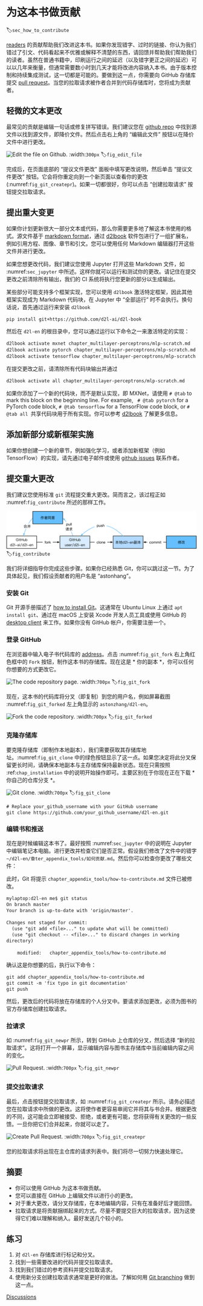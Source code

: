 # 为这本书做贡献
:label:`sec_how_to_contribute`

[readers](https://github.com/d2l-ai/d2l-en/graphs/contributors) 的贡献帮助我们改进这本书。如果你发现错字、过时的链接、你认为我们错过了引文、代码看起来不优雅或解释不清楚的东西，请回馈并帮助我们帮助我们的读者。虽然在普通书籍中，印刷运行之间的延迟（以及错字更正之间的延迟）可以以几年来衡量，但通常需要数小时到几天才能将改进内容纳入本书。由于版本控制和持续集成测试，这一切都是可能的。要做到这一点，你需要向 GitHub 存储库提交 [pull request](https://github.com/d2l-ai/d2l-en/pulls)。当您的拉取请求被作者合并到代码存储库时，您将成为贡献者。 

## 轻微的文本更改

最常见的贡献是编辑一句话或修复拼写错误。我们建议您在 [github repo](https732293614) 中找到源文件以找到源文件，即降价文件。然后点击右上角的 “编辑此文件” 按钮以在降价文件中进行更改。 

![Edit the file on Github.](../img/edit-file.png)
:width:`300px`
:label:`fig_edit_file`

完成后，在页面底部的 “提议文件更改” 面板中填写更改说明，然后单击 “提议文件更改” 按钮。它会将你重定向到一个新页面以查看你的更改 (:numref:`fig_git_createpr`)。如果一切都很好，你可以点击 “创建拉取请求” 按钮提交拉取请求。 

## 提出重大变更

如果你计划更新很大一部分文本或代码，那么你需要更多地了解这本书使用的格式。源文件基于 [markdown format](https://daringfireball.net/projects/markdown/syntax)，通过 [d2lbook](http://book.d2l.ai/user/markdown.html) 软件包进行了一组扩展名，例如引用方程、图像、章节和引文。您可以使用任何 Markdown 编辑器打开这些文件并进行更改。 

如果您想更改代码，我们建议您使用 Jupyter 打开这些 Markdown 文件，如 :numref:`sec_jupyter` 中所述。这样你就可以运行和测试你的更改。请记住在提交更改之前清除所有输出，我们的 CI 系统将执行您更新的部分以生成输出。 

某些部分可能支持多个框架实现，您可以使用 `d2lbook` 激活特定框架，因此其他框架实现成为 Markdown 代码块，在 Jupyter 中 “全部运行” 时不会执行。换句话说，首先通过运行来安装 `d2lbook`

```bash
pip install git+https://github.com/d2l-ai/d2l-book
```

然后在 `d2l-en` 的根目录中，您可以通过运行以下命令之一来激活特定的实现：

```bash
d2lbook activate mxnet chapter_multilayer-perceptrons/mlp-scratch.md
d2lbook activate pytorch chapter_multilayer-perceptrons/mlp-scratch.md
d2lbook activate tensorflow chapter_multilayer-perceptrons/mlp-scratch.md
```

在提交更改之前，请清除所有代码块输出并通过

```bash
d2lbook activate all chapter_multilayer-perceptrons/mlp-scratch.md
```

如果你添加了一个新的代码块，而不是默认实现，即 MXNet，请使用 `# @tab` to mark this block on the beginning line. For example, ` # @tab pytorch` for a PyTorch code block, `# @tab tensorflow` for a TensorFlow code block, or `# @tab all `共享代码块用于所有实现。你可以参考 [d2lbook](http://book.d2l.ai/user/code_tabs.html) 了解更多信息。 

## 添加新部分或新框架实施

如果你想创建一个新的章节，例如强化学习，或者添加新框架（例如 TensorFlow）的实现，请先通过电子邮件或使用 [github issues](https://github.com/d2l-ai/d2l-en/issues) 联系作者。 

## 提交重大更改

我们建议您使用标准 `git` 流程提交重大更改。简而言之，该过程正如 :numref:`fig_contribute` 所述的那样工作。 

![Contributing to the book.](../img/contribute.svg)
:label:`fig_contribute`

我们将详细指导你完成这些步骤。如果你已经熟悉 Git，你可以跳过这一节。为了具体起见，我们假设贡献者的用户名是 “astonhang”。 

### 安装 Git

Git 开源手册描述了 [how to install Git](https://git-scm.com/book/en/v2)。这通常在 Ubuntu Linux 上通过 `apt install git`、通过在 macOS 上安装 Xcode 开发人员工具或使用 GitHub 的 [desktop client](https://desktop.github.com) 来工作。如果你没有 GitHub 帐户，你需要注册一个。 

### 登录 GitHub

在浏览器中输入电子书代码库的 [address](https://github.com/d2l-ai/d2l-en/)。点击 :numref:`fig_git_fork` 右上角红色框中的 `Fork` 按钮，制作这本书的存储库。现在这是 * 你的副本 *，你可以任何你想要的方式更改它。 

![The code repository page.](../img/git-fork.png)
:width:`700px`
:label:`fig_git_fork`

现在，这本书的代码库将分叉（即复制）到您的用户名，例如屏幕截图 :numref:`fig_git_forked` 左上角显示的 `astonzhang/d2l-en`。 

![Fork the code repository.](../img/git-forked.png)
:width:`700px`
:label:`fig_git_forked`

### 克隆存储库

要克隆存储库（即制作本地副本），我们需要获取其存储库地址。:numref:`fig_git_clone` 中的绿色按钮显示了这一点。如果您决定将此分叉保留更长时间，请确保本地副本与主存储库保持最新状态。现在只需按照 :ref:`chap_installation` 中的说明开始操作即可。主要区别在于你现在正在下载 * 你自己的仓库分支 *。 

![Git clone.](../img/git-clone.png)
:width:`700px`
:label:`fig_git_clone`

```
# Replace your_github_username with your GitHub username
git clone https://github.com/your_github_username/d2l-en.git
```

### 编辑书和推送

现在是时候编辑这本书了。最好按照 :numref:`sec_jupyter` 中的说明在 Jupyter 中编辑笔记本电脑。进行更改并检查它们是否正常。假设我们修改了文件中的错字 `~/d2l-en/章ter_appendix_tools/如何贡献.md`。然后你可以检查你更改了哪些文件： 

此时，Git 将提示 `chapter_appendix_tools/how-to-contribute.md` 文件已被修改。

```
mylaptop:d2l-en me$ git status
On branch master
Your branch is up-to-date with 'origin/master'.

Changes not staged for commit:
  (use "git add <file>..." to update what will be committed)
  (use "git checkout -- <file>..." to discard changes in working directory)

	modified:   chapter_appendix_tools/how-to-contribute.md
```

确认这是你想要的后，执行以下命令：

```
git add chapter_appendix_tools/how-to-contribute.md
git commit -m 'fix typo in git documentation'
git push
```

然后，更改后的代码将放在存储库的个人分叉中。要请求添加更改，必须为图书的官方存储库创建拉取请求。 

### 拉请求

如 :numref:`fig_git_newpr` 所示，转到 GitHub 上仓库的分叉，然后选择 “新的拉取请求”。这将打开一个屏幕，显示编辑内容与图书主存储库中当前编辑内容之间的变化。 

![Pull Request.](../img/git-newpr.png)
:width:`700px`
:label:`fig_git_newpr`

### 提交拉取请求

最后，点击按钮提交拉取请求，如 :numref:`fig_git_createpr` 所示。请务必描述您在拉取请求中所做的更改。这将使作者更容易审阅它并将其与书合并。根据更改的不同，这可能会立即被接受、拒绝，或者更有可能，您将获得有关更改的一些反馈。一旦你把它们合并起来，你就可以走了。 

![Create Pull Request.](../img/git-createpr.png)
:width:`700px`
:label:`fig_git_createpr`

您的拉取请求将出现在主仓库的请求列表中。我们将尽一切努力快速处理它。 

## 摘要

* 你可以使用 GitHub 为这本书做贡献。
* 您可以直接在 GitHub 上编辑文件以进行小的更改。
* 对于重大更改，请分叉存储库，在本地编辑内容，只有在准备好后才能回馈。
* 拉取请求是将贡献捆绑起来的方式。尽量不要提交巨大的拉取请求，因为这使得它们难以理解和纳入。最好发送几个较小的。

## 练习

1. 对 `d2l-en` 存储库进行标记和分叉。
1. 找到一些需要改进的代码并提交拉取请求。
1. 找到我们错过的参考资料并提交拉取请求。
1. 使用新分支创建拉取请求通常是更好的做法。了解如何用 [Git branching](https://git-scm.com/book/en/v2/Git-Branching-Branches-in-a-Nutshell) 做到这一点。

[Discussions](https://discuss.d2l.ai/t/426)
